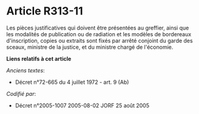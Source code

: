 # Article R313-11

Les pièces justificatives qui doivent être présentées au greffier, ainsi que les modalités de publication ou de radiation et
les modèles de bordereaux d'inscription, copies ou extraits sont fixés par arrêté conjoint du garde des sceaux, ministre de
la justice, et du ministre chargé de l'économie.

**Liens relatifs à cet article**

_Anciens textes_:

  - Décret n°72-665 du 4 juillet 1972 - art. 9 (Ab)

_Codifié par_:

  - Décret n°2005-1007 2005-08-02 JORF 25 août 2005
